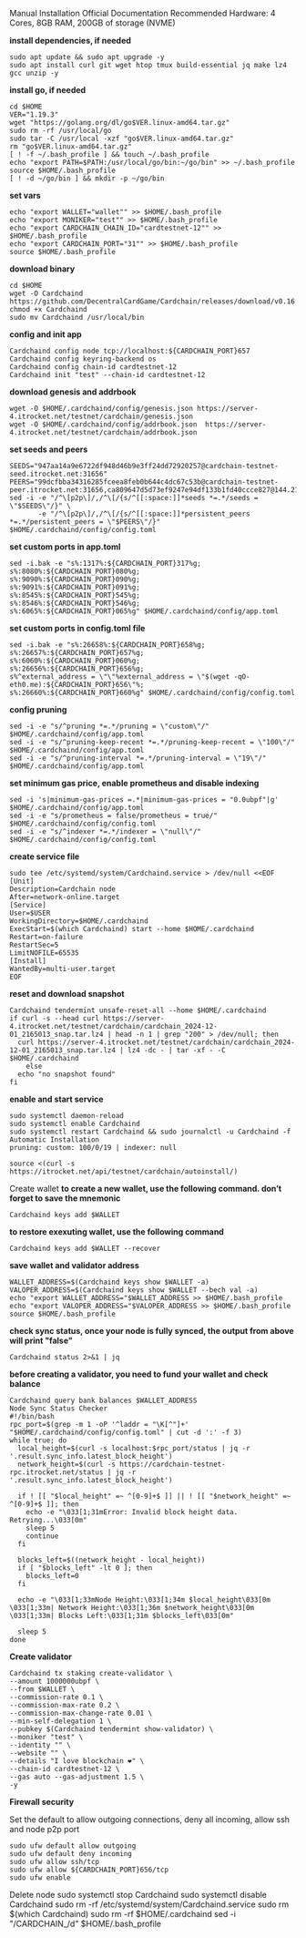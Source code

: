 Manual Installation
Official Documentation
Recommended Hardware: 4 Cores, 8GB RAM, 200GB of storage (NVME)

**install dependencies, if needed**
```
sudo apt update && sudo apt upgrade -y
sudo apt install curl git wget htop tmux build-essential jq make lz4 gcc unzip -y
```

**install go, if needed**
```
cd $HOME
VER="1.19.3"
wget "https://golang.org/dl/go$VER.linux-amd64.tar.gz"
sudo rm -rf /usr/local/go
sudo tar -C /usr/local -xzf "go$VER.linux-amd64.tar.gz"
rm "go$VER.linux-amd64.tar.gz"
[ ! -f ~/.bash_profile ] && touch ~/.bash_profile
echo "export PATH=$PATH:/usr/local/go/bin:~/go/bin" >> ~/.bash_profile
source $HOME/.bash_profile
[ ! -d ~/go/bin ] && mkdir -p ~/go/bin
```

**set vars**
```
echo "export WALLET="wallet"" >> $HOME/.bash_profile
echo "export MONIKER="test"" >> $HOME/.bash_profile
echo "export CARDCHAIN_CHAIN_ID="cardtestnet-12"" >> $HOME/.bash_profile
echo "export CARDCHAIN_PORT="31"" >> $HOME/.bash_profile
source $HOME/.bash_profile
```

**download binary**
```
cd $HOME
wget -O Cardchaind https://github.com/DecentralCardGame/Cardchain/releases/download/v0.16.0/Cardchaind
chmod +x Cardchaind
sudo mv Cardchaind /usr/local/bin
```

**config and init app**
```
Cardchaind config node tcp://localhost:${CARDCHAIN_PORT}657
Cardchaind config keyring-backend os
Cardchaind config chain-id cardtestnet-12
Cardchaind init "test" --chain-id cardtestnet-12
```

**download genesis and addrbook**
```
wget -O $HOME/.cardchaind/config/genesis.json https://server-4.itrocket.net/testnet/cardchain/genesis.json
wget -O $HOME/.cardchaind/config/addrbook.json  https://server-4.itrocket.net/testnet/cardchain/addrbook.json
```

**set seeds and peers**
```
SEEDS="947aa14a9e6722df948d46b9e3ff24dd72920257@cardchain-testnet-seed.itrocket.net:31656"
PEERS="99dcfbba34316285fceea8feb0b644c4dc67c53b@cardchain-testnet-peer.itrocket.net:31656,ca809647d5d73ef9247e94df133b1fd40ccce827@144.217.68.182:26656,d0bb15daba08a7c84c45d8ee48daeadf42d08a6a@185.144.99.114:26656,d0e4edcdd73a7578b10980b3739a5b7218b7e86f@212.23.222.109:26256,3db8323a132c4dee2e1896fd533787b8a23d95b2@194.163.174.151:26656,734563b2bf39ddcc2c672d3e41aad1d259aca4c7@213.199.35.238:26656,86fe149f801ac75213179be5b56fbd1a1e545c43@202.61.225.157:20656,86484b4d411e2cec602c88ae1262a39ab58ea470@207.180.249.47:26656,8f665b8a8fb1a3c95fb43575a06b114d9ced4a98@84.247.138.148:26656,77aad2057be5289f44c4aa5e9df7c26b86038904@65.109.53.24:31656,1c236641285af7dac88600e43c2ca6505fbea454@65.108.2.180:31656"
sed -i -e "/^\[p2p\]/,/^\[/{s/^[[:space:]]*seeds *=.*/seeds = \"$SEEDS\"/}" \
       -e "/^\[p2p\]/,/^\[/{s/^[[:space:]]*persistent_peers *=.*/persistent_peers = \"$PEERS\"/}" $HOME/.cardchaind/config/config.toml
```

**set custom ports in app.toml**
```
sed -i.bak -e "s%:1317%:${CARDCHAIN_PORT}317%g;
s%:8080%:${CARDCHAIN_PORT}080%g;
s%:9090%:${CARDCHAIN_PORT}090%g;
s%:9091%:${CARDCHAIN_PORT}091%g;
s%:8545%:${CARDCHAIN_PORT}545%g;
s%:8546%:${CARDCHAIN_PORT}546%g;
s%:6065%:${CARDCHAIN_PORT}065%g" $HOME/.cardchaind/config/app.toml
```

**set custom ports in config.toml file**
```
sed -i.bak -e "s%:26658%:${CARDCHAIN_PORT}658%g;
s%:26657%:${CARDCHAIN_PORT}657%g;
s%:6060%:${CARDCHAIN_PORT}060%g;
s%:26656%:${CARDCHAIN_PORT}656%g;
s%^external_address = \"\"%external_address = \"$(wget -qO- eth0.me):${CARDCHAIN_PORT}656\"%;
s%:26660%:${CARDCHAIN_PORT}660%g" $HOME/.cardchaind/config/config.toml
```

**config pruning**
```
sed -i -e "s/^pruning *=.*/pruning = \"custom\"/" $HOME/.cardchaind/config/app.toml 
sed -i -e "s/^pruning-keep-recent *=.*/pruning-keep-recent = \"100\"/" $HOME/.cardchaind/config/app.toml
sed -i -e "s/^pruning-interval *=.*/pruning-interval = \"19\"/" $HOME/.cardchaind/config/app.toml
```

**set minimum gas price, enable prometheus and disable indexing**
```
sed -i 's|minimum-gas-prices =.*|minimum-gas-prices = "0.0ubpf"|g' $HOME/.cardchaind/config/app.toml
sed -i -e "s/prometheus = false/prometheus = true/" $HOME/.cardchaind/config/config.toml
sed -i -e "s/^indexer *=.*/indexer = \"null\"/" $HOME/.cardchaind/config/config.toml
```

**create service file**
```
sudo tee /etc/systemd/system/Cardchaind.service > /dev/null <<EOF
[Unit]
Description=Cardchain node
After=network-online.target
[Service]
User=$USER
WorkingDirectory=$HOME/.cardchaind
ExecStart=$(which Cardchaind) start --home $HOME/.cardchaind
Restart=on-failure
RestartSec=5
LimitNOFILE=65535
[Install]
WantedBy=multi-user.target
EOF
```

**reset and download snapshot**
```
Cardchaind tendermint unsafe-reset-all --home $HOME/.cardchaind
if curl -s --head curl https://server-4.itrocket.net/testnet/cardchain/cardchain_2024-12-01_2165013_snap.tar.lz4 | head -n 1 | grep "200" > /dev/null; then
  curl https://server-4.itrocket.net/testnet/cardchain/cardchain_2024-12-01_2165013_snap.tar.lz4 | lz4 -dc - | tar -xf - -C $HOME/.cardchaind
    else
  echo "no snapshot found"
fi
```


**enable and start service**
```
sudo systemctl daemon-reload
sudo systemctl enable Cardchaind
sudo systemctl restart Cardchaind && sudo journalctl -u Cardchaind -f
Automatic Installation
pruning: custom: 100/0/19 | indexer: null

source <(curl -s https://itrocket.net/api/testnet/cardchain/autoinstall/)
```

Create wallet
**to create a new wallet, use the following command. don’t forget to save the mnemonic**
```
Cardchaind keys add $WALLET
```

**to restore exexuting wallet, use the following command**
```
Cardchaind keys add $WALLET --recover
```
**save wallet and validator address**
```
WALLET_ADDRESS=$(Cardchaind keys show $WALLET -a)
VALOPER_ADDRESS=$(Cardchaind keys show $WALLET --bech val -a)
echo "export WALLET_ADDRESS="$WALLET_ADDRESS >> $HOME/.bash_profile
echo "export VALOPER_ADDRESS="$VALOPER_ADDRESS >> $HOME/.bash_profile
source $HOME/.bash_profile
```

**check sync status, once your node is fully synced, the output from above will print "false"**
```
Cardchaind status 2>&1 | jq 
```

**before creating a validator, you need to fund your wallet and check balance**
```
Cardchaind query bank balances $WALLET_ADDRESS 
Node Sync Status Checker
#!/bin/bash
rpc_port=$(grep -m 1 -oP '^laddr = "\K[^"]+' "$HOME/.cardchaind/config/config.toml" | cut -d ':' -f 3)
while true; do
  local_height=$(curl -s localhost:$rpc_port/status | jq -r '.result.sync_info.latest_block_height')
  network_height=$(curl -s https://cardchain-testnet-rpc.itrocket.net/status | jq -r '.result.sync_info.latest_block_height')

  if ! [[ "$local_height" =~ ^[0-9]+$ ]] || ! [[ "$network_height" =~ ^[0-9]+$ ]]; then
    echo -e "\033[1;31mError: Invalid block height data. Retrying...\033[0m"
    sleep 5
    continue
  fi

  blocks_left=$((network_height - local_height))
  if [ "$blocks_left" -lt 0 ]; then
    blocks_left=0
  fi

  echo -e "\033[1;33mNode Height:\033[1;34m $local_height\033[0m \033[1;33m| Network Height:\033[1;36m $network_height\033[0m \033[1;33m| Blocks Left:\033[1;31m $blocks_left\033[0m"

  sleep 5
done
```

**Create validator**
```
Cardchaind tx staking create-validator \
--amount 1000000ubpf \
--from $WALLET \
--commission-rate 0.1 \
--commission-max-rate 0.2 \
--commission-max-change-rate 0.01 \
--min-self-delegation 1 \
--pubkey $(Cardchaind tendermint show-validator) \
--moniker "test" \
--identity "" \
--website "" \
--details "I love blockchain ❤️" \
--chain-id cardtestnet-12 \
--gas auto --gas-adjustment 1.5 \
-y
```

**Firewall security**

Set the default to allow outgoing connections, deny all incoming, allow ssh and node p2p port
```
sudo ufw default allow outgoing 
sudo ufw default deny incoming 
sudo ufw allow ssh/tcp 
sudo ufw allow ${CARDCHAIN_PORT}656/tcp
sudo ufw enable
```

Delete node
sudo systemctl stop Cardchaind
sudo systemctl disable Cardchaind
sudo rm -rf /etc/systemd/system/Cardchaind.service
sudo rm $(which Cardchaind)
sudo rm -rf $HOME/.cardchaind
sed -i "/CARDCHAIN_/d" $HOME/.bash_profile
